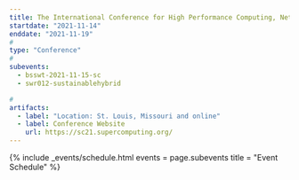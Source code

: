 ```yaml
---
title: The International Conference for High Performance Computing, Networking, Storage, and Analysis (SC23)
startdate: "2021-11-14"
enddate: "2021-11-19"
#
type: "Conference" 
#
subevents:
  - bsswt-2021-11-15-sc
  - swr012-sustainablehybrid

#
artifacts:
  - label: "Location: St. Louis, Missouri and online"
  - label: Conference Website
    url: https://sc21.supercomputing.org/
---
```


{% include _events/schedule.html
   events = page.subevents
   title = "Event Schedule"
%}
